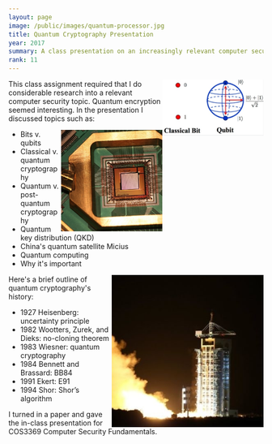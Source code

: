 ```yaml
---
layout: page
image: /public/images/quantum-processor.jpg
title: Quantum Cryptography Presentation
year: 2017
summary: A class presentation on an increasingly relevant computer security topic.
rank: 11
---
```


<img src="/public/images/quantum-bits.jpg" width="200" align="right">

This class assignment required that I do considerable research into a relevant computer security topic. Quantum encryption seemed interesting. In the presentation I discussed topics such as:

<img src="/public/images/quantum-processor.jpg" width="200" align="right">

* Bits v. qubits
* Classical v. quantum cryptography
* Quantum v. post-quantum cryptography
* Quantum key distribution (QKD)
* China's quantum satellite Micius
* Quantum computing
* Why it's important

<img src="/public/images/quantum-micius.jpg" width="300" align="right">

Here's a brief outline of quantum cryptography's history:

* 1927 Heisenberg: uncertainty principle
* 1982 Wootters, Zurek, and Dieks: no-cloning theorem
* 1983 Wiesner: quantum cryptography
* 1984 Bennett and Brassard: BB84
* 1991 Ekert: E91
* 1994 Shor: Shor’s algorithm

I turned in a paper and gave the in-class presentation for COS3369 Computer Security Fundamentals.